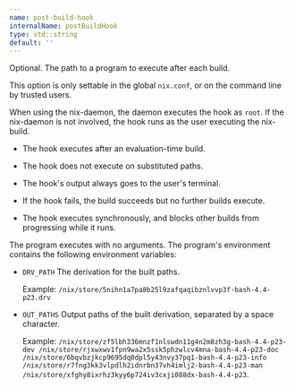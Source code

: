 ```yaml
---
name: post-build-hook
internalName: postBuildHook
type: std::string
default: ''
---
```

Optional. The path to a program to execute after each build.

This option is only settable in the global `nix.conf`, or on the
command line by trusted users.

When using the nix-daemon, the daemon executes the hook as `root`.
If the nix-daemon is not involved, the hook runs as the user
executing the nix-build.

  - The hook executes after an evaluation-time build.

  - The hook does not execute on substituted paths.

  - The hook's output always goes to the user's terminal.

  - If the hook fails, the build succeeds but no further builds
    execute.

  - The hook executes synchronously, and blocks other builds from
    progressing while it runs.

The program executes with no arguments. The program's environment
contains the following environment variables:

  - `DRV_PATH`
    The derivation for the built paths.

    Example:
    `/nix/store/5nihn1a7pa8b25l9zafqaqibznlvvp3f-bash-4.4-p23.drv`

  - `OUT_PATHS`
    Output paths of the built derivation, separated by a space
    character.

    Example:
    `/nix/store/zf5lbh336mnzf1nlswdn11g4n2m8zh3g-bash-4.4-p23-dev
    /nix/store/rjxwxwv1fpn9wa2x5ssk5phzwlcv4mna-bash-4.4-p23-doc
    /nix/store/6bqvbzjkcp9695dq0dpl5y43nvy37pq1-bash-4.4-p23-info
    /nix/store/r7fng3kk3vlpdlh2idnrbn37vh4imlj2-bash-4.4-p23-man
    /nix/store/xfghy8ixrhz3kyy6p724iv3cxji088dx-bash-4.4-p23`.
